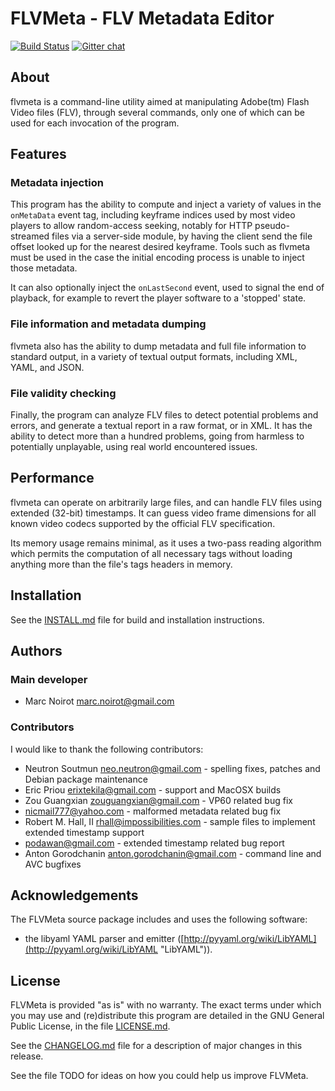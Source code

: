 # FLVMeta - FLV Metadata Editor

[![Build Status](https://api.travis-ci.org/noirotm/flvmeta.svg?branch=master)](https://travis-ci.org/noirotm/flvmeta)
[![Gitter chat](https://badges.gitter.im/noirotm/flvmeta.svg)](https://gitter.im/noirotm/flvmeta)

## About

flvmeta is a command-line utility aimed at manipulating Adobe(tm) Flash
Video files (FLV), through several commands, only one of which can be used for
each invocation of the program.

## Features

### Metadata injection

This program has the ability to compute and inject a variety of values in the `onMetaData` event tag, including keyframe indices used by most video players to allow random-access seeking, notably for HTTP pseudo-streamed files via a server-side module, by having the client send the file offset looked up for the nearest desired keyframe.
Tools such as flvmeta must be used in the case the initial encoding process is unable to inject those metadata.

It can also optionally inject the `onLastSecond` event, used to signal the end of playback, for example to revert the player software to a 'stopped' state.

### File information and metadata dumping

flvmeta also has the ability to dump metadata and full file information to standard output, in a variety of textual output formats, including XML, YAML, and JSON.

### File validity checking

Finally, the program can analyze FLV files to detect potential problems and errors, and generate a textual report in a raw format, or in XML. It has the ability to detect more than a hundred problems, going from harmless to potentially unplayable, using real world encountered issues.

## Performance

flvmeta can operate on arbitrarily large files, and can handle FLV files using extended (32-bit) timestamps. It can guess video frame dimensions for all known video codecs supported by the official FLV specification.

Its memory usage remains minimal, as it uses a two-pass reading algorithm which permits the computation of all necessary tags without loading anything more than the file's tags headers in memory.

## Installation

See the [INSTALL.md](INSTALL.md) file for build and installation instructions.

## Authors

### Main developer

- Marc Noirot <marc.noirot@gmail.com>

### Contributors

I would like to thank the following contributors:

- Neutron Soutmun <neo.neutron@gmail.com> - spelling fixes, patches and Debian package maintenance
- Eric Priou <erixtekila@gmail.com> - support and MacOSX builds
- Zou Guangxian <zouguangxian@gmail.com> - VP60 related bug fix
- nicmail777@yahoo.com - malformed metadata related bug fix
- Robert M. Hall, II <rhall@impossibilities.com> - sample files to implement extended timestamp support
- podawan@gmail.com - extended timestamp related bug report
- Anton Gorodchanin <anton.gorodchanin@gmail.com> - command line and AVC bugfixes

## Acknowledgements

The FLVMeta source package includes and uses the following software:

- the libyaml YAML parser and emitter ([http://pyyaml.org/wiki/LibYAML](http://pyyaml.org/wiki/LibYAML "LibYAML")).


## License

FLVMeta is provided "as is" with no warranty.  The exact terms
under which you may use and (re)distribute this program are detailed
in the GNU General Public License, in the file [LICENSE.md](LICENSE.md).

See the [CHANGELOG.md](CHANGELOG.md) file for a description of major changes in this release.

See the file TODO for ideas on how you could help us improve FLVMeta.
